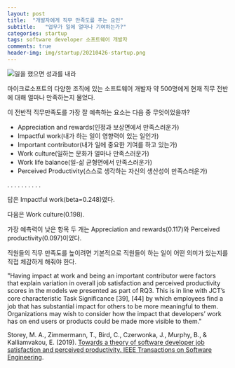 ```yaml
---
layout: post
title:  "개발자에게 직무 만족도를 주는 요인"
subtitle:   "업무가 일에 얼마나 기여하는가?"
categories: startup
tags: software developer 소프트웨어 개발자
comments: true
header-img: img/startup/20210426-startup.png
---
```



![일을 했으면 성과를 내라](https://youngsungson.github.io/assets/img/review/20210426-startup.png)


마이크로소프트의 다양한 조직에 있는 소프트웨어 개발자 약 500명에게 현재 직무 전반에 대해 얼마나 만족하는지 물었다.

이 전반적 직무만족도를 가장 잘 예측하는 요소는 다음 중 무엇이었을까?

* Appreciation and rewards(인정과 보상면에서 만족스러운가)
* Impactful work(내가 하는 일이 영향력이 있는 일인가)
* Important contributor(내가 일에 중요한 기여를 하고 있는가)
* Work culture(일하는 문화가 얼마나 만족스러운가)
* Work life balance(일-삶 균형면에서 만족스러운가)
* Perceived Productivity(스스로 생각하는 자신의 생산성이 만족스러운가)

.
.
.
.
.
.
.
.
.
.

답은 Impactful work(beta=0.248)였다. 

다음은 Work culture(0.198). 

가장 예측력이 낮은 항목 두 개는 Appreciation and rewards(0.117)와 Perceived productivity(0.097)이었다.

직원들의 직무 만족도를 높이려면 기본적으로 직원들이 하는 일이 어떤 의미가 있는지를 직접 체감하게 해줘야 한다. 

 "Having impact at work and being an important contributor were factors that explain variation in overall job satisfaction and perceived productivity scores in the models we presented as part of RQ3. This is in line with JCT’s core characteristic Task Signiﬁcance [39], [44] by which employees ﬁnd a job that has substantial impact for others to be more meaningful to them. Organizations may wish to consider how the impact that developers’ work has on end users or products could be made more visible to them."

 Storey, M. A., Zimmermann, T., Bird, C., Czerwonka, J., Murphy, B., & Kalliamvakou, E. (2019). [Towards a theory of software developer job satisfaction and perceived productivity. IEEE Transactions on Software Engineering](https://ieeexplore.ieee.org/document/8851296).



